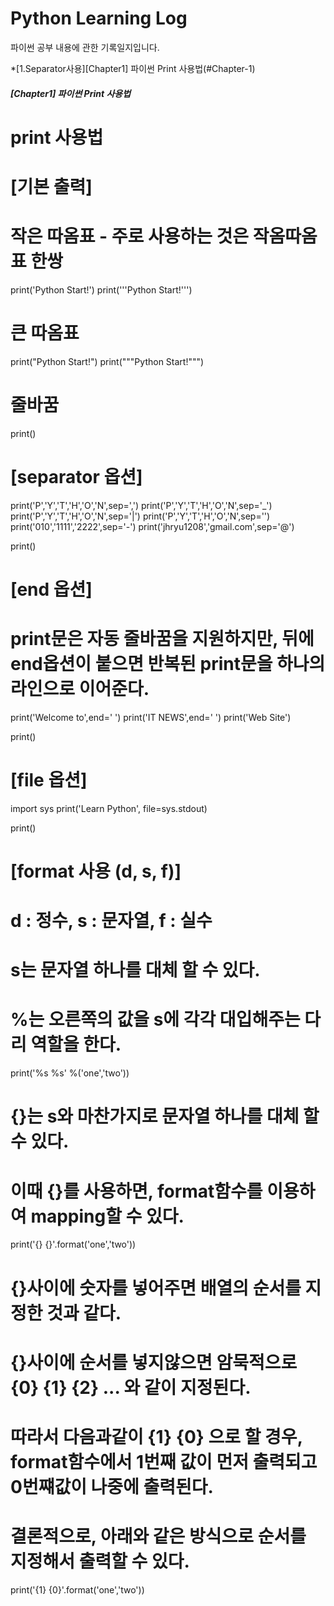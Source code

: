 <h1>Python Learning Log</h1>
파이썬 공부 내용에 관한 기록일지입니다.

*[1.Separator사용][Chapter1] 파이썬 Print 사용법(#Chapter-1)

##### [Chapter1] 파이썬 Print 사용법 <a id="chapter-1"></a>
# print 사용법

# [기본 출력]
# 작은 따옴표 - 주로 사용하는 것은 작옴따옴표 한쌍
print('Python Start!')
print('''Python Start!''')

# 큰 따옴표
print("Python Start!")
print("""Python Start!""")

# 줄바꿈
print()

# [separator 옵션]
print('P','Y','T','H','O','N',sep=',')
print('P','Y','T','H','O','N',sep='_')
print('P','Y','T','H','O','N',sep='|')
print('P','Y','T','H','O','N',sep='')
print('010','1111','2222',sep='-')
print('jhryu1208','gmail.com',sep='@')

print()

# [end 옵션]
# print문은 자동 줄바꿈을 지원하지만, 뒤에 end옵션이 붙으면  반복된 print문을 하나의 라인으로 이어준다.
print('Welcome to',end=' ')
print('IT NEWS',end=' ')
print('Web Site')

print()

# [file 옵션]
import sys
print('Learn Python', file=sys.stdout)

print()

# [format 사용 (d, s, f)]
# d : 정수, s : 문자열, f : 실수

# s는 문자열 하나를 대체 할 수 있다.
# %는 오른쪽의 값을 s에 각각 대입해주는 다리 역할을 한다.
print('%s %s' %('one','two'))

# {}는 s와 마찬가지로 문자열 하나를 대체 할 수 있다.
# 이때 {}를 사용하면, format함수를 이용하여 mapping할 수 있다.
print('{} {}'.format('one','two'))

# {}사이에 숫자를 넣어주면 배열의 순서를 지정한 것과 같다.
# {}사이에 순서를 넣지않으면 암묵적으로 {0} {1} {2} ... 와 같이 지정된다.
# 따라서 다음과같이 {1} {0} 으로 할 경우, format함수에서 1번째 값이 먼저 출력되고 0번쨰값이 나중에 출력된다.
# 결론적으로, 아래와 같은 방식으로 순서를 지정해서 출력할 수 있다.
print('{1} {0}'.format('one','two'))
